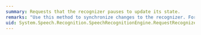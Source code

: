```yaml
---
summary: Requests that the recognizer pauses to update its state.
remarks: "Use this method to synchronize changes to the recognizer. For example, if you load or unload a speech recognition grammar while the recognizer is processing input, use this method and the <xref:System.Speech.Recognition.SpeechRecognitionEngine.RecognizerUpdateReached> event to synchronize your application behavior with the state of the recognizer.  \n  \n When this method is called, the recognizer pauses or completes asynchronous operations and generates a <xref:System.Speech.Recognition.SpeechRecognitionEngine.RecognizerUpdateReached> event. A <xref:System.Speech.Recognition.SpeechRecognitionEngine.RecognizerUpdateReached> event handler can then modify the state of the recognizer in between recognition operations. When handling <xref:System.Speech.Recognition.SpeechRecognitionEngine.RecognizerUpdateReached> events, the recognizer pauses until the event handler returns.  \n  \n> [!NOTE]\n>  If the input to the recognizer is changed before the recognizer raises the <xref:System.Speech.Recognition.SpeechRecognitionEngine.RecognizerUpdateReached> event, the request is discarded.  \n  \n When this method is called:  \n  \n-   If the recognizer is not processing input, the recognizer immediately generates the <xref:System.Speech.Recognition.SpeechRecognitionEngine.RecognizerUpdateReached> event.  \n  \n-   If the recognizer is processing input that consists of silence or background noise, the recognizer pauses the recognition operation and generates the <xref:System.Speech.Recognition.SpeechRecognitionEngine.RecognizerUpdateReached> event.  \n  \n-   If the recognizer is processing input that does not consist of silence or background noise, the recognizer completes the recognition operation and then generates the <xref:System.Speech.Recognition.SpeechRecognitionEngine.RecognizerUpdateReached> event.  \n  \n While the recognizer is handling the <xref:System.Speech.Recognition.SpeechRecognitionEngine.RecognizerUpdateReached> event:  \n  \n-   The recognizer does not process input, and the value of the <xref:System.Speech.Recognition.SpeechRecognitionEngine.RecognizerAudioPosition%2A> property remains the same.  \n  \n-   The recognizer continues to collect input, and the value of the <xref:System.Speech.Recognition.SpeechRecognitionEngine.AudioPosition%2A> property can change."
uid: System.Speech.Recognition.SpeechRecognitionEngine.RequestRecognizerUpdate*
---
```

